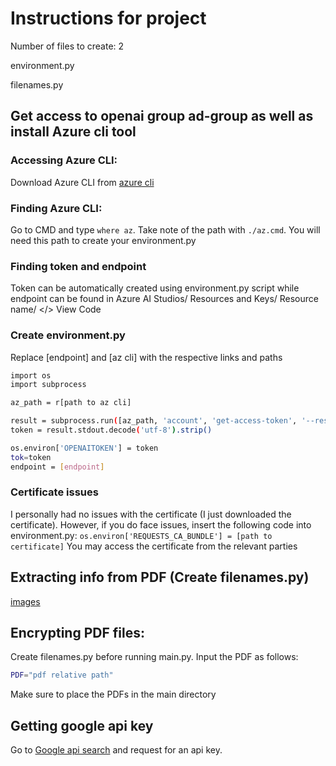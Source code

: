 # Instructions for project
Number of files to create: 2

environment.py

filenames.py

## Get access to openai group ad-group as well as install Azure cli tool
### Accessing Azure CLI:
Download Azure CLI from [azure cli](https://learn.microsoft.com/en-us/cli/azure/install-azure-cli-windows?tabs=azure-cli)
### Finding Azure CLI:
Go to CMD and type `where az`.
Take note of the path with `./az.cmd`. You will need this path to create your environment.py

### Finding token and endpoint
Token can be automatically created using environment.py script while endpoint can be found in Azure AI Studios/ Resources and Keys/ Resource name/ </> View Code

### Create environment.py
Replace [endpoint] and [az cli] with the respective links and paths
```sh
import os
import subprocess

az_path = r[path to az cli]

result = subprocess.run([az_path, 'account', 'get-access-token', '--resource', 'https://cognitiveservices.azure.com', '--query', 'accessToken', '-o', 'tsv'], stdout=subprocess.PIPE)
token = result.stdout.decode('utf-8').strip()

os.environ['OPENAITOKEN'] = token
tok=token
endpoint = [endpoint]

```

### Certificate issues
I personally had no issues with the certificate (I just downloaded the certificate). However, if you do face issues, insert the following code into environment.py:
`os.environ['REQUESTS_CA_BUNDLE'] = [path to certificate]`
You may access the certificate from the relevant parties

## Extracting info from PDF (Create filenames.py)
[images](https://medium.com/@alexaae9/python-how-to-extract-images-from-pdf-documents-9492a767a613#6a19)

## Encrypting PDF files:
Create filenames.py before running main.py. Input the PDF as follows:
```sh
PDF="pdf relative path"
```
Make sure to place the PDFs in the main directory 

## Getting google api key
Go to [Google api search](https://developers.google.com/custom-search/v1/overview) and request for an api key. 

